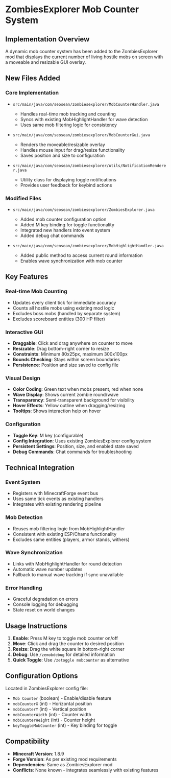 # ZombiesExplorer Mob Counter System

## Implementation Overview

A dynamic mob counter system has been added to the ZombiesExplorer mod that displays the current number of living hostile mobs on screen with a moveable and resizable GUI overlay.

## New Files Added

### Core Implementation
- `src/main/java/com/seosean/zombiesexplorer/MobCounterHandler.java`
  - Handles real-time mob tracking and counting
  - Syncs with existing MobHighlightHandler for wave detection
  - Uses same mob filtering logic for consistency

- `src/main/java/com/seosean/zombiesexplorer/MobCounterGui.java`
  - Renders the moveable/resizable overlay
  - Handles mouse input for drag/resize functionality
  - Saves position and size to configuration

- `src/main/java/com/seosean/zombiesexplorer/utils/NotificationRenderer.java`
  - Utility class for displaying toggle notifications
  - Provides user feedback for keybind actions

### Modified Files
- `src/main/java/com/seosean/zombiesexplorer/ZombiesExplorer.java`
  - Added mob counter configuration option
  - Added M key binding for toggle functionality
  - Integrated new handlers into event system
  - Added debug chat commands

- `src/main/java/com/seosean/zombiesexplorer/MobHighlightHandler.java` 
  - Added public method to access current round information
  - Enables wave synchronization with mob counter

## Key Features

### Real-time Mob Counting
- Updates every client tick for immediate accuracy
- Counts all hostile mobs using existing mod logic
- Excludes boss mobs (handled by separate system)
- Excludes scoreboard entities (300 HP filter)

### Interactive GUI
- **Draggable**: Click and drag anywhere on counter to move
- **Resizable**: Drag bottom-right corner to resize
- **Constraints**: Minimum 80x25px, maximum 300x100px
- **Bounds Checking**: Stays within screen boundaries
- **Persistence**: Position and size saved to config file

### Visual Design
- **Color Coding**: Green text when mobs present, red when none
- **Wave Display**: Shows current zombie round/wave
- **Transparency**: Semi-transparent background for visibility
- **Hover Effects**: Yellow outline when dragging/resizing
- **Tooltips**: Shows interaction help on hover

### Configuration
- **Toggle Key**: M key (configurable)
- **Config Integration**: Uses existing ZombiesExplorer config system
- **Persistent Settings**: Position, size, and enabled state saved
- **Debug Commands**: Chat commands for troubleshooting

## Technical Integration

### Event System
- Registers with MinecraftForge event bus
- Uses same tick events as existing handlers
- Integrates with existing rendering pipeline

### Mob Detection
- Reuses mob filtering logic from MobHighlightHandler
- Consistent with existing ESP/Chams functionality
- Excludes same entities (players, armor stands, withers)

### Wave Synchronization
- Links with MobHighlightHandler for round detection
- Automatic wave number updates
- Fallback to manual wave tracking if sync unavailable

### Error Handling
- Graceful degradation on errors
- Console logging for debugging
- State reset on world changes

## Usage Instructions

1. **Enable**: Press M key to toggle mob counter on/off
2. **Move**: Click and drag the counter to desired position
3. **Resize**: Drag the white square in bottom-right corner
4. **Debug**: Use `/zemobdebug` for detailed information
5. **Quick Toggle**: Use `/zetoggle mobcounter` as alternative

## Configuration Options

Located in ZombiesExplorer config file:
- `Mob Counter` (boolean) - Enable/disable feature
- `mobCounterX` (int) - Horizontal position
- `mobCounterY` (int) - Vertical position  
- `mobCounterWidth` (int) - Counter width
- `mobCounterHeight` (int) - Counter height
- `keyToggleMobCounter` (int) - Key binding for toggle

## Compatibility

- **Minecraft Version**: 1.8.9
- **Forge Version**: As per existing mod requirements
- **Dependencies**: Same as ZombiesExplorer mod
- **Conflicts**: None known - integrates seamlessly with existing features